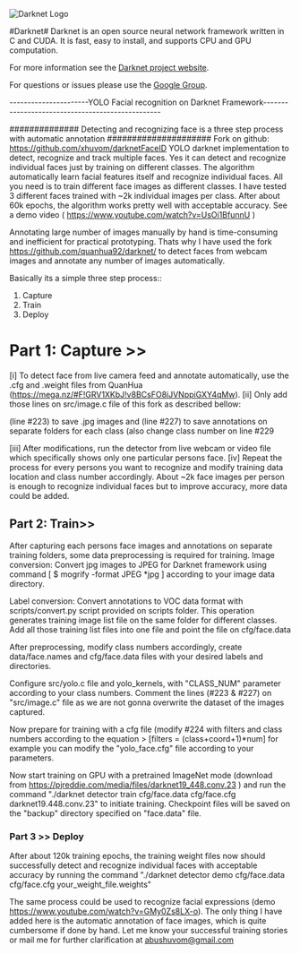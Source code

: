![Darknet Logo](http://pjreddie.com/media/files/darknet-black-small.png)

#Darknet#
Darknet is an open source neural network framework written in C and CUDA. It is fast, easy to install, and supports CPU and GPU computation.

For more information see the [Darknet project website](http://pjreddie.com/darknet).

For questions or issues please use the [Google Group](https://groups.google.com/forum/#!forum/darknet).

----------------------YOLO Facial recognition on Darknet Framework-------------------------------------------------

############## Detecting and recognizing face is a three step process with automatic annotation #####################
Fork on github: https://github.com/xhuvom/darknetFaceID
YOLO darknet implementation to detect, recognize and track multiple faces. Yes it can detect and recognize individual faces just by training on different classes. The algorithm automatically learn facial features itself and recognize individual faces. All you need is to train different face images as different classes.
I have tested 3 different faces trained with ~2k individual images per class. After about 60k epochs, the algorithm works pretty well with acceptable accuracy. See a demo video ( https://www.youtube.com/watch?v=UsOi1BfunnU )

Annotating large number of images manually by hand is time-consuming and inefficient for practical prototyping. Thats why I have used the fork https://github.com/quanhua92/darknet/ to detect faces from webcam images and annotate  any number of images automatically.

Basically its a simple three step process::
1. Capture
2. Train
3. Deploy

# Part 1: Capture >>
[i] To detect face from live camera feed and annotate automatically, use the .cfg and .weight files from QuanHua (https://mega.nz/#F!GRV1XKbJ!v8BCsFO8iJVNppiGXY4qMw). 
[ii] Only add those lines on src/image.c file of this fork as described bellow:

(line #223) to save .jpg images and (line #227) to save annotations on separate folders for each class (also change class number on line #229 

[iii] After modifications, run the detector from live webcam or video file which specifically shows only one particular persons face. 
[iv] Repeat the process for every persons you want to recognize and modify training data location and class number accordingly.
About ~2k face images per person is enough to recognize individual faces but to improve accuracy, more data could be added.


## Part 2: Train>>
After capturing each persons face images and annotations on separate training folders, some data preprocessing is required for training. 
Image conversion: Convert jpg images to JPEG for Darknet framework using command [ $ mogrify -format JPEG *jpg ] according to your image data directory.

Label conversion: Convert annotations to VOC data format with scripts/convert.py script provided on scripts folder. This operation generates training image list file on the same folder for different classes. Add all those training list files into one file and point the file on cfg/face.data 

After preprocessing, modify class numbers accordingly, create data/face.names and cfg/face.data files with your desired labels and directories.

Configure src/yolo.c file and yolo_kernels, with "CLASS_NUM" parameter according to your class numbers. Comment the lines (#223 & #227) on "src/image.c" file as we are not gonna overwrite the dataset of the images captured.

Now prepare for training with a cfg file (modify #224 with filters and class numbers according to the equation > [filters = (class+coord+1)*num] for example you can modify the "yolo_face.cfg" file according to your parameters.

Now start training on GPU with a pretrained ImageNet mode (download from https://pjreddie.com/media/files/darknet19_448.conv.23 ) and run the command "./darknet detector train cfg/face.data cfg/face.cfg darknet19.448.conv.23" to initiate training. Checkpoint files will be saved on the "backup" directory specified on "face.data" file.

### Part 3 >> Deploy
After about 120k training epochs, the training weight files now should successfully detect and recognize individual faces with acceptable accuracy by running the command "./darknet detector demo cfg/face.data cfg/face.cfg your_weight_file.weights"

The same process could be used to recognize facial expressions (demo https://www.youtube.com/watch?v=GMy0Zs8LX-o). The only thing I have added here is the automatic annotation of face images, which is quite cumbersome if done by hand.
Let me know your successful training stories or mail me for further clarification at abushuvom@gmail.com
